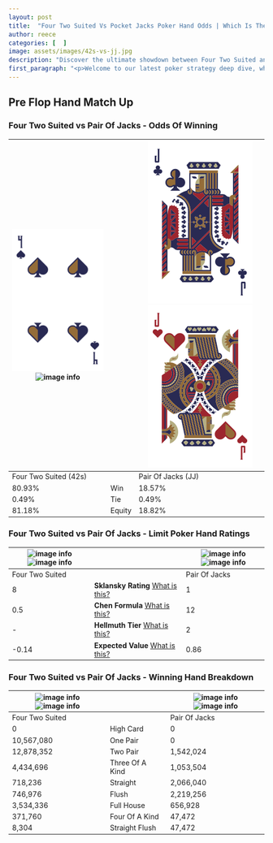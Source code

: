 ```yaml
---
layout: post
title:  "Four Two Suited Vs Pocket Jacks Poker Hand Odds | Which Is The Better Hand In Poker? A Complete Guide"
author: reece
categories: [  ]
image: assets/images/42s-vs-jj.jpg
description: "Discover the ultimate showdown between Four Two Suited and Pair Of Jacks in poker! Uncover the odds, strategies, and scenarios where one hand triumphs over the other. Get ready to up your poker game with this thrilling analysis."
first_paragraph: "<p>Welcome to our latest poker strategy deep dive, where we're pitting two distinct hands against each other in a high-stakes showdown: Four Two Suited vs Pair Of Jacks.</p><p>In the dynamic world of poker, every decision counts, and knowing which hand holds the upper hand is key to your success at the table.</p><p>In this article, we'll dissect these two hands, explore the scenarios where one dominates the other, and equip you with the knowledge to make strategic choices that can tip the odds in your favor.</p><p>Get ready to unravel the intriguing dynamics of these poker hands and elevate your game to new heights.</p>"
---
```




[comment]: # (sp0)

## Pre Flop Hand Match Up

<div class="table hand-ratings" markdown="1"> 



### Four Two Suited vs Pair Of Jacks - Odds Of Winning


    
| ![image info](assets/images/hand1/4.png) ![image info](assets/images/hand1/2s.png) |  | ![image info](assets/images/hand2/j.png) ![image info](assets/images/hand2/jo.png) |
| -------- | -------- | -------- |
| Four Two Suited (42s) |  | Pair Of Jacks (JJ) |
| 80.93% | Win | 18.57% |
| 0.49% | Tie | 0.49% |
| 81.18% | Equity | 18.82% |




[comment]: # (sp1)



### Four Two Suited vs Pair Of Jacks - Limit Poker Hand Ratings


    
| ![image info](https://www.riverpairs.com/assets/images/hand1/4.png) ![image info](https://www.riverpairs.com/assets/images/hand1/2s.png) |  | ![image info](https://www.riverpairs.com/assets/images/hand2/j.png) ![image info](https://www.riverpairs.com/assets/images/hand2/jo.png) |
| -------- | -------- | -------- |
| Four Two Suited |  | Pair Of Jacks |
| 8 | **Sklansky Rating** [What is this?](/sklansky-rating-explained) | 1 |
| 0.5 | **Chen Formula** [What is this?](/chen-formula-explained) | 12 |
| - | **Hellmuth Tier** [What is this?](/Hellmuth-tier-explained) | 2 |
| -0.14 | **Expected Value** [What is this?](/expected-value-explained) | 0.86 |




[comment]: # (sp2)



### Four Two Suited vs Pair Of Jacks - Winning Hand Breakdown


    
| ![image info](https://www.riverpairs.com/assets/images/hand1/4.png) ![image info](https://www.riverpairs.com/assets/images/hand1/2s.png) |  | ![image info](https://www.riverpairs.com/assets/images/hand2/j.png) ![image info](https://www.riverpairs.com/assets/images/hand2/jo.png) |
| -------- | -------- | -------- |
| Four Two Suited |  | Pair Of Jacks |
| 0 | High Card | 0 |
| 10,567,080 | One Pair | 0 |
| 12,878,352 | Two Pair | 1,542,024 |
| 4,434,696 | Three Of A Kind | 1,053,504 |
| 718,236 | Straight | 2,066,040 |
| 746,976 | Flush | 2,219,256 |
| 3,534,336 | Full House | 656,928 |
| 371,760 | Four Of A Kind | 47,472 |
| 8,304 | Straight Flush | 47,472 |




[comment]: # (sp3)



</div>

[comment]: # (sp4)



[comment]: # (sp5)

